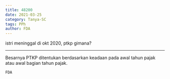 ```yaml
---
title: 48200
date: 2021-03-25
category: Tanya-SC
tags: PPh
author: FDA
---
```


istri meninggal di okt 2020, ptkp gimana?

---

Besarnya PTKP ditentukan berdasarkan keadaan pada awal tahun pajak atau awal bagian tahun pajak.

`FDA`
